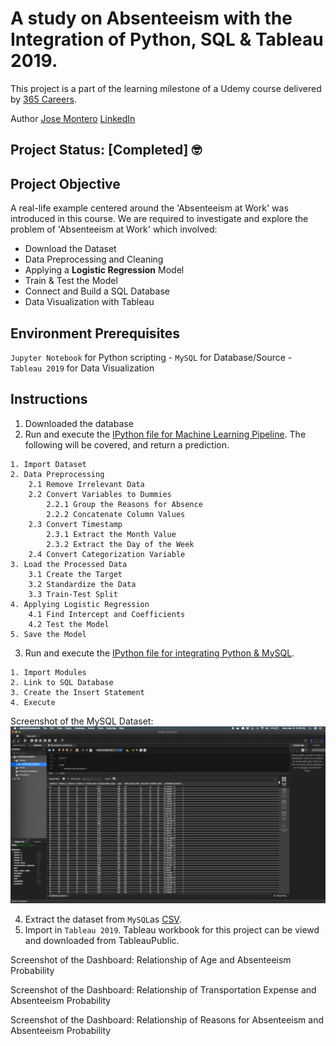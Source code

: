 # A study on Absenteeism with the Integration of Python, SQL & Tableau 2019.

This project is a part of the learning milestone of a Udemy course delivered by [365 Careers](https://www.udemy.com/course/python-sql-tableau-integrating-python-sql-and-tableau/).

   Author [Jose Montero](https://github.com/monteropep) [LinkedIn](https://www.linkedin.com/in/jose-montero-8a517b129/)

## Project Status: [Completed]  :nerd_face:

## Project Objective

A real-life example centered around the 'Absenteeism at Work' was introduced in this course. 
We are required to investigate and explore the problem of 'Absenteeism at Work' which involved:

 - Download the Dataset
 - Data Preprocessing and Cleaning
 - Applying a **Logistic Regression** Model
 - Train & Test the Model
 - Connect and Build a SQL Database
 - Data Visualization with Tableau

## Environment Prerequisites

`Jupyter Notebook` for Python scripting - `MySQL` for Database/Source - `Tableau 2019` for Data Visualization

## Instructions

  1. Downloaded the database
  2. Run and execute the [IPython file for Machine Learning Pipeline](Project_Absenteeism.ipynb). The following will be covered, and return a prediction.
  
    1. Import Dataset
    2. Data Preprocessing
        2.1 Remove Irrelevant Data
        2.2 Convert Variables to Dummies
            2.2.1 Group the Reasons for Absence
            2.2.2 Concatenate Column Values
        2.3 Convert Timestamp
            2.3.1 Extract the Month Value
            2.3.2 Extract the Day of the Week
        2.4 Convert Categorization Variable
    3. Load the Processed Data
        3.1 Create the Target
        3.2 Standardize the Data
        3.3 Train-Test Split
    4. Applying Logistic Regression
        4.1 Find Intercept and Coefficients
        4.2 Test the Model
    5. Save the Model
   
  3. Run and execute the [IPython file for integrating Python & MySQL](Absenteeism_Integration.ipynb).
    
    1. Import Modules
    2. Link to SQL Database
    3. Create the Insert Statement
    4. Execute

Screenshot of the MySQL Dataset: <img src="MySQL_Database.png">

  4. Extract the dataset from `MySQL`as [CSV](Absenteeism_predictions.csv).
  5. Import in `Tableau 2019`. Tableau workbook for this project can be viewd and downloaded from TableauPublic. 
  
Screenshot of the Dashboard: Relationship of Age and Absenteeism Probability

Screenshot of the Dashboard: Relationship of Transportation Expense and Absenteeism Probability

Screenshot of the Dashboard: Relationship of Reasons for Absenteeism and Absenteeism Probability


  
